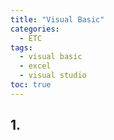 ```yaml
---
title: "Visual Basic"
categories: 
  - ETC
tags:
  - visual basic
  - excel
  - visual studio
toc: true
---
```


## 1.

